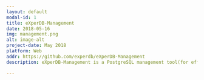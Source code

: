 ```yaml
---
layout: default
modal-id: 1
title: eXperDB-Management
date: 2018-05-16
img: management.png
alt: image-alt
project-date: May 2018
platform: Web
addr: https://github.com/experdb/eXperDB-Management
description: eXperDB-Management is a PostgreSQL management tool(for efficient operation and management). Use backup settings and periodic scheduling to prepare for system failures, grant access to the system, and view backup and access control history. It also provides data encryption for information protection.

---
```

